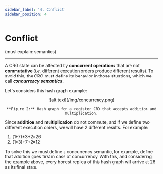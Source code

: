 ```yaml
---
sidebar_label: '4. Conflict'
sidebar_position: 4
---
```


# Conflict

(must explain: semantics)

---

A CRO state can be affected by **concurrent operations** that are not **commutative** (_i.e._ different execution orders produce different results). To avoid this, the CRO must define its behavior in those situations, which we call **_concurrency semantics_**.

Let's considers this hash graph example:

<div align="center">
    ![alt text](/img/concurrency.png)

    **Figure 2:** Hash graph for a register CRO that accepts addition and multiplication.

</div>

Since **addition** and **multiplication** do not commute, and if we define two different execution orders, we will have 2 different results. For example:

1. (1+7)\*3+2=26
2. (1\*3)+7+2=12

To solve this we must define a concurrency semantic, for example, define that addition goes first in case of concurrency. With this, and considering the example above, every honest replica of this hash graph will arrive at 26 as its final state.